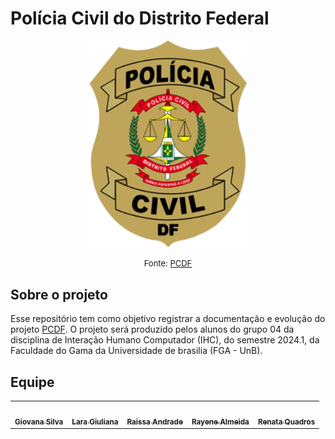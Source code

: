 # Polícia Civil do Distrito Federal

<p align="center"><img src="docs/assets/img/PoliciaCivil.png" width = 50%></p>


<font size="2"><p style="text-align:center">Fonte: [PCDF](https://www.pcdf.df.gov.br)</p></font>



## Sobre o projeto
Esse repositório tem como objetivo registrar a documentação e evolução do projeto [PCDF](https://www.pcdf.df.gov.br).  O projeto será produzido pelos alunos do grupo 04 da disciplina de Interação Humano Computador (IHC), do semestre 2024.1, da Faculdade do Gama da Universidade de brasilia (FGA - UnB).


## Equipe

<table>
  <tr>
    <td align="center"><a href="https://github.com/gio221"><img style="border-radius: 50%;" src="https://avatars.githubusercontent.com/u/111579005?v=4" width="100px;" alt=""/><br /><sub><b>Giovana Silva</b></sub></a><br />
    <td align="center"><a href="https://github.com/gravelylara"><img style="border-radius: 50%;" src="https://avatars.githubusercontent.com/u/118694498?v=4" width="100px;" alt=""/><br /><sub><b>Lara Giuliana</b></sub></a><br />
    <td align="center"><a href=" https://github.com/RaissaAndradeS "><img style="border-radius: 50%;" src="https://avatars.githubusercontent.com/u/100162150?v=4" width="100px;" alt=""/><br /><sub><b>Raissa Andrade</b></sub></a><br />
    <td align="center"><a href="https://github.com/rayenealmeida"><img style="border-radius: 50%;" src="https://avatars.githubusercontent.com/u/85962730?v=4" width="100px;" alt=""/><br /><sub><b>Rayene Almeida</b></sub></a><br />
    <td align="center"><a href="https://github.com/Renatinha28"><img style="border-radius: 50%;" src="https://avatars.githubusercontent.com/u/117046252?v=4" width="100px;" alt=""/><br /><sub><b>Renata Quadros</b></sub></a><br />
    
  </tr>
